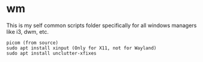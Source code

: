 # wm

This is my self common scripts folder specifically for all windows managers like i3, dwm, etc.

```
picom (from source)
sudo apt install xinput (Only for X11, not for Wayland)
sudo apt install unclutter-xfixes
```
